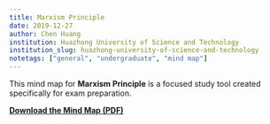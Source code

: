 ```yaml
---
title: Marxism Principle
date: 2019-12-27
author: Chen Huang
institution: Huazhong University of Science and Technology
institution_slug: huazhong-university-of-science-and-technology
notetags: ["general", "undergraduate", "mind map"]
---
```


This mind map for **Marxism Principle** is a focused study tool created specifically for exam preparation.

[**Download the Mind Map (PDF)**](/notes/marxism-principle/pdf/marxism-pinciple-mindmap.pdf)
